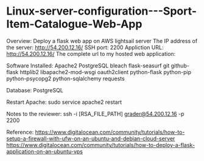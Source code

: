 # Linux-server-configuration---Sport-Item-Catalogue-Web-App
Overview: Deploy a flask web app on AWS lightsail server
The IP address of the server: http://54.200.12.16/
SSH port: 2200
Appliction URL: http://54.200.12.16/
The complete url to my hosted web application:

Software Installed:
Apache2
PostgreSQL
bleach
flask-seasurf
git
github-flask
httplib2
libapache2-mod-wsgi
oauth2client
python-flask
python-pip
python-psycopg2
python-sqlalchemy
requests

Database:
PostgreSQL

Restart Apache:
sudo service apache2 restart

Notes to the reviewer:
ssh -i [RSA_FILE_PATH] grader@54.200.12.16 -p 2200

Reference:
https://www.digitalocean.com/community/tutorials/how-to-setup-a-firewall-with-ufw-on-an-ubuntu-and-debian-cloud-server
https://www.digitalocean.com/community/tutorials/how-to-deploy-a-flask-application-on-an-ubuntu-vps
